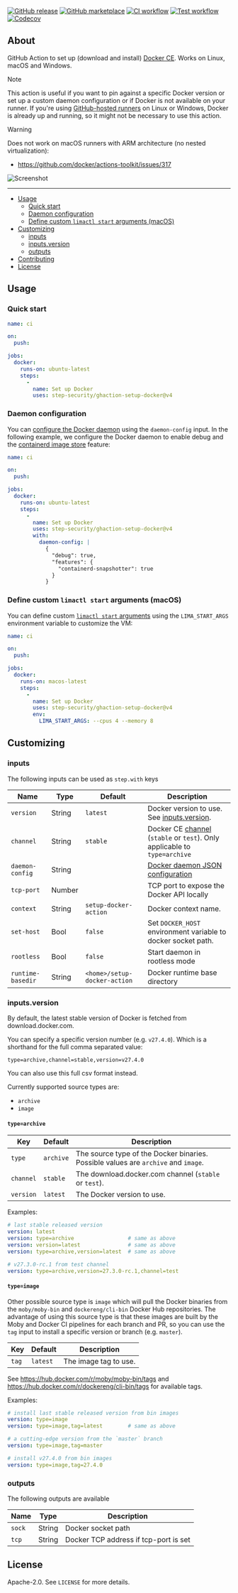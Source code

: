 [![GitHub release](https://img.shields.io/github/release/step-security/ghaction-setup-docker.svg?style=flat-square)](https://github.com/step-security/ghaction-setup-docker/releases/latest)
[![GitHub marketplace](https://img.shields.io/badge/marketplace-docker--setup--docker-blue?logo=github&style=flat-square)](https://github.com/marketplace/actions/docker-setup-docker)
[![CI workflow](https://img.shields.io/github/actions/workflow/status/step-security/ghaction-setup-docker/ci.yml?branch=main&label=ci&logo=github&style=flat-square)](https://github.com/step-security/ghaction-setup-docker/actions?workflow=ci)
[![Test workflow](https://img.shields.io/github/actions/workflow/status/step-security/ghaction-setup-docker/test.yml?branch=main&label=test&logo=github&style=flat-square)](https://github.com/step-security/ghaction-setup-docker/actions?workflow=test)
[![Codecov](https://img.shields.io/codecov/c/github/step-security/ghaction-setup-docker?logo=codecov&style=flat-square)](https://codecov.io/gh/step-security/ghaction-setup-docker)

## About

GitHub Action to set up (download and install) [Docker CE](https://docs.docker.com/engine/).
Works on Linux, macOS and Windows.

> [!NOTE]
> This action is useful if you want to pin against a specific Docker version or
> set up a custom daemon configuration or if Docker is not available on your
> runner. If you're using [GitHub-hosted runners](https://docs.github.com/en/actions/using-github-hosted-runners/about-github-hosted-runners/about-github-hosted-runners#supported-runners-and-hardware-resources)
> on Linux or Windows, Docker is already up and running, so it might not be
> necessary to use this action.

> [!WARNING]
> Does not work on macOS runners with ARM architecture (no nested virtualization):
> * https://github.com/docker/actions-toolkit/issues/317

![Screenshot](.github/setup-docker-action.png)

___

* [Usage](#usage)
  * [Quick start](#quick-start)
  * [Daemon configuration](#daemon-configuration)
  * [Define custom `limactl start` arguments (macOS)](#define-custom-limactl-start-arguments-macos)
* [Customizing](#customizing)
  * [inputs](#inputs)
  * [inputs.version](#inputsversion)
  * [outputs](#outputs)
* [Contributing](#contributing)
* [License](#license)

## Usage

### Quick start

```yaml
name: ci

on:
  push:

jobs:
  docker:
    runs-on: ubuntu-latest
    steps:
      -
        name: Set up Docker
        uses: step-security/ghaction-setup-docker@v4
```

### Daemon configuration

You can [configure the Docker daemon](https://docs.docker.com/engine/reference/commandline/dockerd/#daemon-configuration-file)
using the `daemon-config` input. In the following example, we configure the
Docker daemon to enable debug and the [containerd image store](https://docs.docker.com/storage/containerd/)
feature:

```yaml
name: ci

on:
  push:

jobs:
  docker:
    runs-on: ubuntu-latest
    steps:
      -
        name: Set up Docker
        uses: step-security/ghaction-setup-docker@v4
        with:
          daemon-config: |
            {
              "debug": true,
              "features": {
                "containerd-snapshotter": true
              }
            }
```

### Define custom `limactl start` arguments (macOS)

You can define custom [`limactl start` arguments](https://lima-vm.io/docs/reference/limactl_start/)
using the `LIMA_START_ARGS` environment variable to customize the VM:

```yaml
name: ci

on:
  push:

jobs:
  docker:
    runs-on: macos-latest
    steps:
      -
        name: Set up Docker
        uses: step-security/ghaction-setup-docker@v4
        env:
          LIMA_START_ARGS: --cpus 4 --memory 8
```

## Customizing

### inputs

The following inputs can be used as `step.with` keys

| Name              | Type   | Default                      | Description                                                                                                                 |
|-------------------|--------|------------------------------|-----------------------------------------------------------------------------------------------------------------------------|
| `version`         | String | `latest`                     | Docker version to use. See [inputs.version](#inputs.version).                                                               |
| `channel`         | String | `stable`                     | Docker CE [channel](https://download.docker.com/linux/static/) (`stable` or `test`). Only applicable to `type=archive`      |
| `daemon-config`   | String |                              | [Docker daemon JSON configuration](https://docs.docker.com/engine/reference/commandline/dockerd/#daemon-configuration-file) |
| `tcp-port`        | Number |                              | TCP port to expose the Docker API locally                                                                                   |
| `context`         | String | `setup-docker-action`        | Docker context name.                                                                                                        |
| `set-host`        | Bool   | `false`                      | Set `DOCKER_HOST` environment variable to docker socket path.                                                               |
| `rootless`        | Bool   | `false`                      | Start daemon in rootless mode                                                                                               |
| `runtime-basedir` | String | `<home>/setup-docker-action` | Docker runtime base directory                                                                                               |

### inputs.version

By default, the latest stable version of Docker is fetched from download.docker.com.

You can specify a specific version number (e.g. `v27.4.0`).
Which is a shorthand for the full comma separated value:

`type=archive,channel=stable,version=v27.4.0`

You can also use this full csv format instead.

Currently supported source types are:
- `archive`
- `image`

#### `type=archive`
| Key       |  Default   | Description                                                                          |
|-----------|------------|--------------------------------------------------------------------------------------| 
| `type`    | `archive`  | The source type of the Docker binaries. Possible values are `archive` and `image`.   | 
| `channel` | `stable`   | The download.docker.com channel (`stable` or `test`).                                | 
| `version` | `latest`   | The Docker version to use.                                                           | 

Examples:
```yaml
# last stable released version
version: latest
version: type=archive                 # same as above
version: version=latest               # same as above
version: type=archive,version=latest  # same as above
```

```yaml
# v27.3.0-rc.1 from test channel
version: type=archive,version=27.3.0-rc.1,channel=test
```

#### `type=image`

Other possible source type is `image` which will pull the Docker binaries from the `moby/moby-bin` and
`dockereng/cli-bin` Docker Hub repositories.
The advantage of using this source type is that these images are built by the Moby and Docker CI pipelines
for each branch and PR, so you can use the `tag` input to install a specific version or branch (e.g. `master`).

| Key       |  Default   | Description                                                                          |
|-----------|------------|--------------------------------------------------------------------------------------|
| `tag`     | `latest`   | The image tag to use.                                                                |

See https://hub.docker.com/r/moby/moby-bin/tags and https://hub.docker.com/r/dockereng/cli-bin/tags for available tags.

Examples:
```yaml
# install last stable released version from bin images
version: type=image
version: type=image,tag=latest        # same as above
```

```yaml
# a cutting-edge version from the `master` branch
version: type=image,tag=master
```

```yaml
# install v27.4.0 from bin images
version: type=image,tag=27.4.0
```

### outputs

The following outputs are available

| Name   | Type   | Description                           |
|--------|--------|---------------------------------------|
| `sock` | String | Docker socket path                    |
| `tcp`  | String | Docker TCP address if tcp-port is set |

## License

Apache-2.0. See `LICENSE` for more details.
